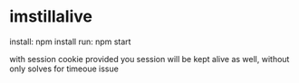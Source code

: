 # imstillalive
install: npm install
run: npm start

with session cookie provided you session will be kept alive as well, without only solves for timeoue issue
